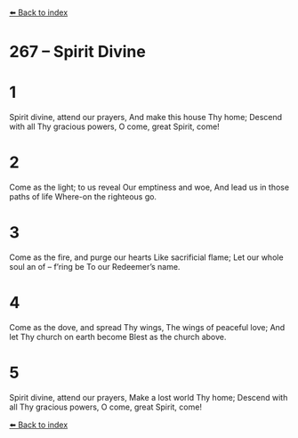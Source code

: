 [⬅️ Back to index](../README.md)

# 267 – Spirit Divine


# 1
Spirit divine, attend our prayers,
And make this house Thy home;
Descend with all Thy gracious powers,
O come, great Spirit, come!

# 2
Come as the light; to us reveal
Our emptiness and woe,
And lead us in those paths of life
Where-on the righteous go.

# 3
Come as the fire, and purge our hearts
Like sacrificial flame;
Let our whole soul an of – f’ring be
To our Redeemer’s name.

# 4
Come as the dove, and spread Thy wings,
The wings of peaceful love;
And let Thy church on earth become
Blest as the church above.

# 5
Spirit divine, attend our prayers,
Make a lost world Thy home;
Descend with all Thy gracious powers,
O come, great Spirit, come!

[⬅️ Back to index](../README.md)
